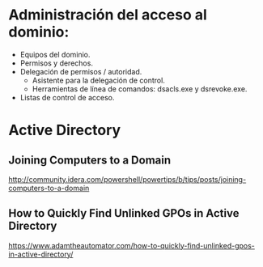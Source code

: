 # Administración del acceso al dominio:
- Equipos del dominio.
- Permisos y derechos.
- Delegación de permisos / autoridad.
  - Asistente para la delegación de control.
  - Herramientas de línea de comandos: dsacls.exe y dsrevoke.exe.
- Listas de control de acceso.

# Active Directory

## Joining Computers to a Domain
http://community.idera.com/powershell/powertips/b/tips/posts/joining-computers-to-a-domain

## How to Quickly Find Unlinked GPOs in Active Directory
https://www.adamtheautomator.com/how-to-quickly-find-unlinked-gpos-in-active-directory/
